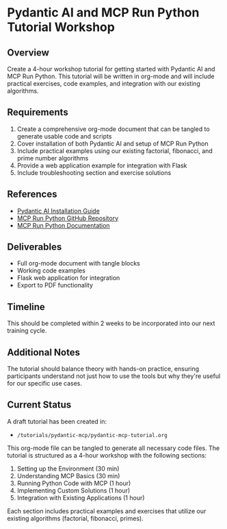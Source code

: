# Pydantic AI and MCP Run Python Tutorial Workshop

## Overview

Create a 4-hour workshop tutorial for getting started with Pydantic AI and MCP Run Python. This tutorial will be written in org-mode and will include practical exercises, code examples, and integration with our existing algorithms.

## Requirements

1. Create a comprehensive org-mode document that can be tangled to generate usable code and scripts
2. Cover installation of both Pydantic AI and setup of MCP Run Python
3. Include practical examples using our existing factorial, fibonacci, and prime number algorithms
4. Provide a web application example for integration with Flask
5. Include troubleshooting section and exercise solutions

## References

- [Pydantic AI Installation Guide](https://ai.pydantic.dev/install/#__tabbed_2_2)
- [MCP Run Python GitHub Repository](https://github.com/pydantic/pydantic-ai/tree/main/mcp-run-python)
- [MCP Run Python Documentation](https://ai.pydantic.dev/mcp/run-python/)

## Deliverables

- Full org-mode document with tangle blocks
- Working code examples
- Flask web application for integration
- Export to PDF functionality

## Timeline

This should be completed within 2 weeks to be incorporated into our next training cycle.

## Additional Notes

The tutorial should balance theory with hands-on practice, ensuring participants understand not just how to use the tools but why they're useful for our specific use cases.

## Current Status

A draft tutorial has been created in:
- `/tutorials/pydantic-mcp/pydantic-mcp-tutorial.org`

This org-mode file can be tangled to generate all necessary code files. The tutorial is structured as a 4-hour workshop with the following sections:

1. Setting up the Environment (30 min)
2. Understanding MCP Basics (30 min)
3. Running Python Code with MCP (1 hour)
4. Implementing Custom Solutions (1 hour)
5. Integration with Existing Applications (1 hour)

Each section includes practical examples and exercises that utilize our existing algorithms (factorial, fibonacci, primes).